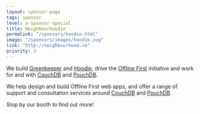 ```yaml
---
layout: sponsor-page
tags: sponsor
level: a-sponsor-special
title: Neighbourhoodie
permalink: "/sponsors/hoodie.html"
image: "/sponsors/images/hoodie.svg"
link: "http://neighbourhood.ie"
priority: 3
---
```

We build [Greenkeeper](https://greenkeeper.io) and [Hoodie](https://hood.ie), drive the [Offline First](https://offlinefirst.org) initiative and work for and with [CouchDB](https://couchdb.com) and [PouchDB](https://pouchdb.com).

We help design and build Offline First web apps, and offer a range of support and consultation services around [CouchDB](https://couchdb.com) and [PouchDB](https://pouchdb.com).

Stop by our booth to find out more!
